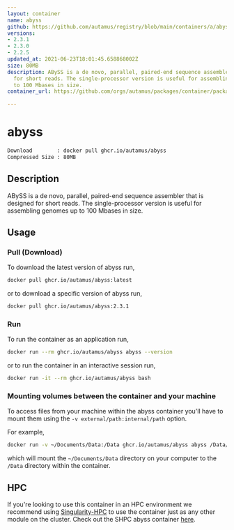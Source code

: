 ```yaml
---
layout: container
name: abyss
github: https://github.com/autamus/registry/blob/main/containers/a/abyss/spack.yaml
versions:
- 2.3.1
- 2.3.0
- 2.2.5
updated_at: 2021-06-23T18:01:45.658868002Z
size: 80MB
description: ABySS is a de novo, parallel, paired-end sequence assembler that is designed
  for short reads. The single-processor version is useful for assembling genomes up
  to 100 Mbases in size.
container_url: https://github.com/orgs/autamus/packages/container/package/abyss

---
```

# abyss
```bash 
Download        : docker pull ghcr.io/autamus/abyss
Compressed Size : 80MB
```

## Description
ABySS is a de novo, parallel, paired-end sequence assembler that is designed for short reads. The single-processor version is useful for assembling genomes up to 100 Mbases in size.

## Usage
### Pull (Download)
To download the latest version of abyss run,

```bash
docker pull ghcr.io/autamus/abyss:latest
```

or to download a specific version of abyss run,

```bash
docker pull ghcr.io/autamus/abyss:2.3.1
```
### Run
To run the container as an application run,
```bash
docker run --rm ghcr.io/autamus/abyss abyss --version
```

or to run the container in an interactive session run,
```bash
docker run -it --rm ghcr.io/autamus/abyss bash
```

### Mounting volumes between the container and your machine
To access files from your machine within the abyss container you'll have to mount them using the `-v external/path:internal/path` option.

For example,
```bash
docker run -v ~/Documents/Data:/Data ghcr.io/autamus/abyss abyss /Data/myData.csv
```
which will mount the `~/Documents/Data` directory on your computer to the `/Data` directory within the container.

## HPC
If you're looking to use this container in an HPC environment we recommend using [Singularity-HPC](https://singularity-hpc.readthedocs.io) to use the container just as any other module on the cluster. Check out the SHPC abyss container [here](https://singularityhub.github.io/singularity-hpc/r/ghcr.io-autamus-abyss/).